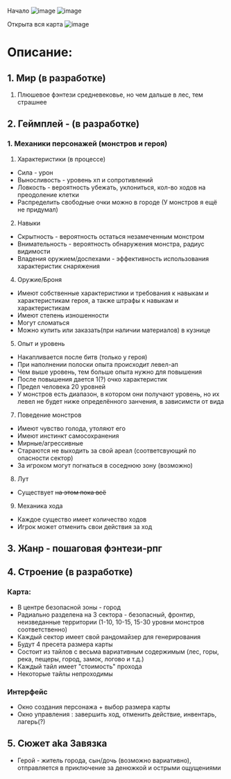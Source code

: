 Начало
![image](https://user-images.githubusercontent.com/81422717/118788889-aa3e6180-b8ad-11eb-9aab-4c241c4a9ec0.png)
![image](https://user-images.githubusercontent.com/81422717/118789567-57b17500-b8ae-11eb-9f14-1c5e75815b00.png)

Открыта вся карта
![image](https://user-images.githubusercontent.com/81422717/118789491-44060e80-b8ae-11eb-9bb5-c43b0e0b0da7.png)

# Описание:
## 1. Мир (в разработке)
1. Плюшевое фэнтези средневековье, но чем дальше в лес, тем страшнее
## 2. Геймплей - (в разработке)
### 1. Механики персонажей (монстров и героя)
1. Характеристики (в процессе)
* Сила - урон
* Выносливость - уровень хп и сопротивлений
* Ловкость - вероятность убежать, уклониться, кол-во ходов на преодоление клетки 
* Распределить свободные очки можно в городе (У монстров я ещё не придумал)
2. Навыки
* Скрытность - вероятность остаться незамеченным монстром
* Внимательность - вероятность обнаружения монстра, радиус видимости
* Владения оружием/доспехами - эффективность использования характеристик снаряжения
4. Оружие/Броня
* Имеют собственные характеристики и требования к навыкам и характеристикам героя, а также штрафы к навыкам и характеристикам
* Имеют степень изношенности
* Могут сломаться
* Можно купить или заказать(при наличии материалов) в кузнице
5. Опыт и уровень
* Накапливается после битв (только у героя)
* При наполнении полоски опыта происходит левел-ап
* Чем выше уровень, тем больше опыта нужно для повышения
* После повышения дается 1(?) очко характеристик
* Предел человека 20 уровней
* У монстров есть диапазон, в котором они получают уровень, но их левел не будет ниже определённого занчения, в зависимсти от вида
7. Поведение монстров
* Имеют чувство голода, утоляют его
* Имеют инстинкт самосохранения
* Мирные/агрессивные
* Стараются не выходить за свой ареал (соответсвующий по опасности сектор)
* За игроком могут погнаться в соседнюю зону (возможно)
8. Лут
* Существует ~~на этом пока всё~~
9. Механика хода
* Каждое существо имеет количество ходов
* Игрок может отменить свои действия за ход
## 3. Жанр - пошаговая фэнтези-рпг
## 4. Строение (в разработке)
### Карта: 
* В центре безопасной зоны - город
* Радиально разделена на 3 сектора - безопасный, фронтир, неизведанные территории (1-10, 10-15, 15-30 уровни монстров соответственно)
* Каждый сектор имеет свой рандомайзер для генерирования
* Будут 4 пресета размера карты
* Состоит из тайлов с весьма вариативным содержимым (лес, горы, река, пещеры, город, замок, логово и т.д.) 
* Каждый тайл имеет "стоимость" прохода
* Некоторые тайлы непроходимы
### Интерфейс
* Окно создания персонажа + выбор размера карты
* Окно управления : завершить ход, отменить действие, инвентарь, лагерь(?)
## 5. Сюжет aka Завязка
* Герой - житель города, сын/дочь (возможно вариативно), отправляется в приключение за денюжкой и острыми ощущениями

